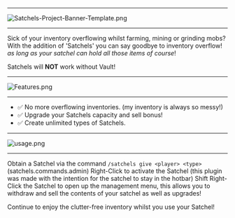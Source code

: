 ___
![Satchels-Project-Banner-Template.png](https://i.postimg.cc/PxrnZtwM/Satchels-Project-Banner-Template.png)
___

Sick of your inventory overflowing whilst farming, mining or grinding mobs?
With the addition of 'Satchels' you can say goodbye to inventory overflow! _as long as your satchel can hold all those items of course_!

Satchels will **NOT** work without Vault!

___
![Features.png](https://i.postimg.cc/7Pg8vTbs/Features.png)
___

- ✅ No more overflowing inventories. (my inventory is always so messy!)
- ✅ Upgrade your Satchels capacity and sell bonus!
- ✅ Create unlimited types of Satchels.

___
![usage.png](https://i.postimg.cc/HsZWPPS4/usage.png)
___

Obtain a Satchel via the command `/satchels give <player> <type>` (satchels.commands.admin)
Right-Click to activate the Satchel (this plugin was made with the intention for the satchel to stay in the hotbar)
Shift Right-Click the Satchel to open up the management menu, this allows you to withdraw and sell the contents of your satchel as well as upgrades!

Continue to enjoy the clutter-free inventory whilst you use your Satchel!

